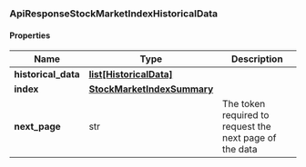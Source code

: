 

[//]: # (CLASS:ApiResponseStockMarketIndexHistoricalData)

[//]: # (KIND:object)

### ApiResponseStockMarketIndexHistoricalData

#### Properties

[//]: # (START_DEFINITION)

Name | Type | Description
------------ | ------------- | -------------
**historical_data** | [**list[HistoricalData]**](HistoricalData.md) |  &nbsp;
**index** | [**StockMarketIndexSummary**](StockMarketIndexSummary.md) |  &nbsp;
**next_page** | str | The token required to request the next page of the data &nbsp;

[//]: # (END_DEFINITION)


[//]: # (CONTAINED_CLASS:HistoricalData)


[//]: # (CONTAINED_CLASS:StockMarketIndexSummary)



